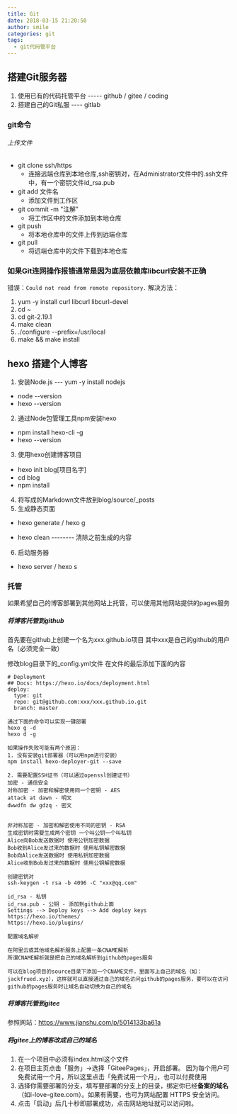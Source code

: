 ```yaml
---
title: Git
date: 2018-03-15 21:20:50
author: smile
categories: git
tags:
  - git代码管平台
---
```


##  搭建Git服务器

1. 使用已有的代码托管平台 ----- github / gitee / coding
2. 搭建自己的Git私服 ---- gitlab

###  git命令
######  上传文件
- git clone ssh/https
  - 连接远端仓库到本地仓库,ssh密钥对，在Administrator文件中的.ssh文件中，有一个密钥文件id_rsa.pub
- git add 文件名
  - 添加文件到工作区
- git commit -m "注解"
  - 将工作区中的文件添加到本地仓库
- git push
  - 将本地仓库中的文件上传到远端仓库
- git pull
  - 将远端仓库中的文件下载到本地仓库

###  如果Git连网操作报错通常是因为底层依赖库libcurl安装不正确
错误：`Could not read from remote repository.`
解决方法：
1. yum -y install curl libcurl libcurl-devel
2. cd ~
3. cd git-2.19.1
4. make clean
5. ./configure --prefix=/usr/local
6. make && make install

##  hexo 搭建个人博客

1. 安装Node.js --- yum -y install nodejs
- node --version
- hexo --version

2. 通过Node包管理工具npm安装hexo
- npm install hexo-cli -g
- hexo --version

3. 使用hexo创建博客项目
- hexo init blog[项目名字]
- cd blog
- npm install

4. 将写成的Markdown文件放到blog/source/_posts
5. 生成静态页面
- hexo generate / hexo g

- hexo clean -------- 清除之前生成的内容

6. 启动服务器
- hexo server / hexo s

###  托管
如果希望自己的博客部署到其他网站上托管，可以使用其他网站提供的pages服务

#####  将博客托管到github
首先要在github上创建一个名为xxx.github.io项目
其中xxx是自己的github的用户名（必须完全一致）

修改blog目录下的_config.yml文件 在文件的最后添加下面的内容
```
# Deployment
## Docs: https://hexo.io/docs/deployment.html
deploy:
  type: git
  repo: git@github.com:xxx/xxx.github.io.git
  branch: master

通过下面的命令可以实现一键部署
hexo g -d
hexo d -g

如果操作失败可能有两个原因：
1. 没有安装git部署器（可以用npm进行安装）
npm install hexo-deployer-git --save

2. 需要配置SSH证书（可以通过openssl创建证书）
加密 - 通信安全
对称加密 - 加密和解密使用同一个密钥 - AES
attack at dawn - 明文
dwwdfn dw gdzq - 密文


非对称加密 - 加密和解密使用不同的密钥 - RSA
生成密钥时需要生成两个密钥 一个叫公钥一个叫私钥
Alice向Bob发送数据时 使用公钥加密数据
Bob收到Alice发过来的数据时 使用私钥解密数据
Bob向Alice发送数据时 使用私钥加密数据
Alice收到Bob发过来的数据时 使用公钥解密数据

创建密钥对
ssh-keygen -t rsa -b 4096 -C "xxx@qq.com"

id_rsa - 私钥
id_rsa.pub - 公钥 - 添加到github上面
Settings --> Deploy keys --> Add deploy keys
https://hexo.io/themes/
https://hexo.io/plugins/

配置域名解析

在阿里云或其他域名解析服务上配置一条CNAME解析
所谓CNAME解析就是把自己的域名解析到github的pages服务

可以在blog项目的source目录下添加一个CNAME文件，里面写上自己的域名（如：jackfrued.xyz），这样就可以直接通过自己的域名访问github的pages服务，要可以在访问github的pages服务时让域名自动切换为自己的域名
```

#####  将博客托管到gitee
参照网站：https://www.jianshu.com/p/5014133ba61a

#####  将gitee上的博客改成自己的域名
1. 在一个项目中必须有index.html这个文件
2. 在项目主页点击「服务」->选择「GiteePages」，开启部署。 因为每个用户可免费试用一个月，所以这里点击「免费试用一个月」，也可以付费使用
3. 选择你需要部署的分支，填写要部署的分支上的目录，绑定你已经**备案的域名**（如i-love-gitee.com）。如果有需要，也可为网站配置 HTTPS 安全访问。
4. 点击「启动」后几十秒即部署成功，点击网站地址就可以访问啦。